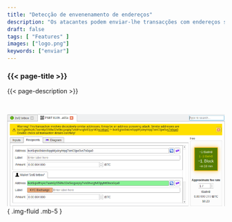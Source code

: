 ```yaml
---
title: "Detecção de envenenamento de endereços"
description: "Os atacantes podem enviar-lhe transacções com endereços semelhantes aos seus. O Bitcoin Safe irá avisá-lo se isso acontecer"
draft: false
tags: [ "Features" ]
images: ["logo.png"]
keywords: ["enviar"]
---
```


### {{< page-title >}} 
{{< page-description >}} 

<br>



![](logo.png)
{ .img-fluid .mb-5 }
